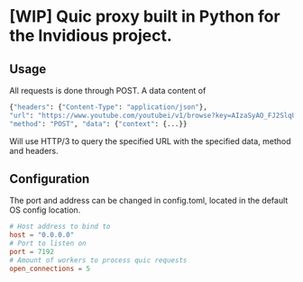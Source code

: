 # [WIP] Quic proxy built in Python for the Invidious project.

## Usage

All requests is done through POST. A data content of 
<br>
```sh
{"headers": {"Content-Type": "application/json"},
"url": "https://www.youtube.com/youtubei/v1/browse?key=AIzaSyAO_FJ2SlqU8Q4STEHLGCilw_Y9_11qcW8", 
"method": "POST", "data": {"context": {...}}
```
Will use HTTP/3 to query the specified URL with the specified data, method and headers.

## Configuration
The port and address can be changed in config.toml, located in the default OS config location.

```toml
# Host address to bind to
host = "0.0.0.0"
# Port to listen on
port = 7192
# Amount of workers to process quic requests
open_connections = 5
```
